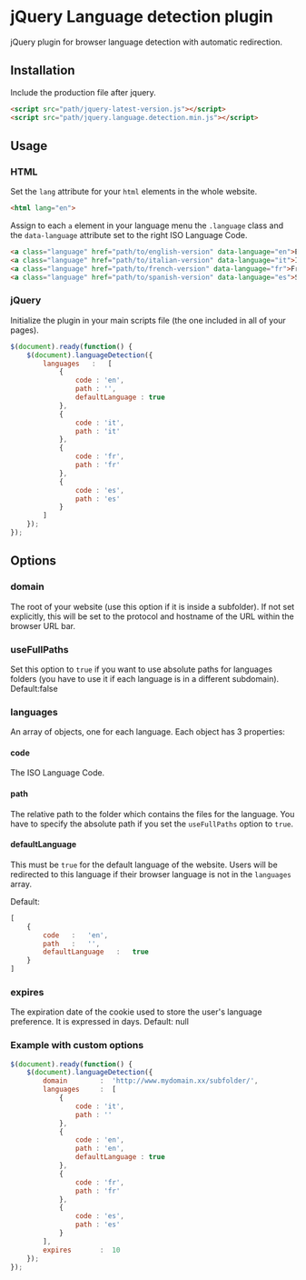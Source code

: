 jQuery Language detection plugin
================================

jQuery plugin for browser language detection with automatic redirection.

## Installation

Include the production file after jquery.

```html
<script src="path/jquery-latest-version.js"></script>
<script src="path/jquery.language.detection.min.js"></script>
```

## Usage

### HTML

Set the `lang` attribute for your `html` elements in the whole website.

```html
<html lang="en">
```

Assign to each `a` element in your language menu the `.language` class and the `data-language` attribute set to the right ISO Language Code. 

```html
<a class="language" href="path/to/english-version" data-language="en">English</a>
<a class="language" href="path/to/italian-version" data-language="it">Italian</a>
<a class="language" href="path/to/french-version" data-language="fr">French</a>
<a class="language" href="path/to/spanish-version" data-language="es">Spanish</a>
```

### jQuery

Initialize the plugin in your main scripts file (the one included in all of your pages).

```javascript
$(document).ready(function() {
	$(document).languageDetection({
		languages   :   [
			{
				code : 'en',
				path : '',
				defaultLanguage : true
			},
			{
				code : 'it',
				path : 'it'
			},
			{
				code : 'fr',
				path : 'fr'
			},
			{
				code : 'es',
				path : 'es'
			}
		]	
	});
});
```

## Options

### domain

The root of your website (use this option if it is inside a subfolder). If not set explicitly, this will be set to the protocol and hostname of the URL within the browser URL bar.

### useFullPaths

Set this option to `true` if you want to use absolute paths for languages folders (you have to use it if each language is in a different subdomain).
Default:false

### languages

An array of objects, one for each language.
Each object has 3 properties:

#### code

The ISO Language Code.

#### path

The relative path to the folder which contains the files for the language.
You have to specify the absolute path if you set the `useFullPaths` option to `true`.

#### defaultLanguage

This must be `true` for the default language of the website.
Users will be redirected to this language if their browser language is not in the `languages` array.

Default:
```javascript
[
	{
		code   :   'en',
		path   :   '',
		defaultLanguage   :   true
	}
]
```

### expires

The expiration date of the cookie used to store the user's language preference.
It is expressed in days.
Default: null

### Example with custom options

```javascript
$(document).ready(function() {
	$(document).languageDetection({
		domain        :  'http://www.mydomain.xx/subfolder/',
		languages     :  [
			{
				code : 'it',
				path : ''
			},
			{
				code : 'en',
				path : 'en',
				defaultLanguage : true
			},
			{
				code : 'fr',
				path : 'fr'
			},
			{
				code : 'es',
				path : 'es'
			}
		],
		expires       :  10	
	});
});
```
